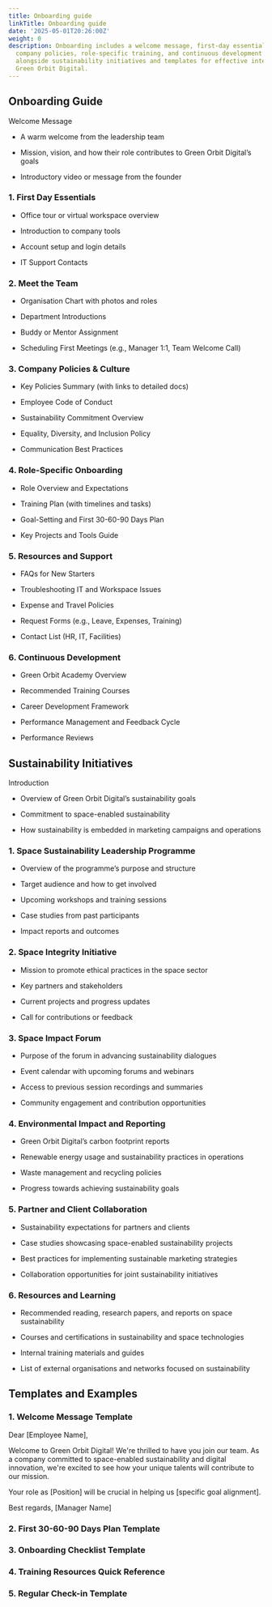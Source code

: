 ```yaml
---
title: Onboarding guide
linkTitle: Onboarding guide
date: '2025-05-01T20:26:00Z'
weight: 0
description: Onboarding includes a welcome message, first-day essentials, team introductions,
  company policies, role-specific training, and continuous development resources,
  alongside sustainability initiatives and templates for effective integration into
  Green Orbit Digital.
---
```



<!-- Unsupported block type: table_of_contents -->



<!-- Unsupported block type: divider -->

## Onboarding Guide

Welcome Message

- A warm welcome from the leadership team

- Mission, vision, and how their role contributes to Green Orbit Digital’s goals

- Introductory video or message from the founder

<!-- Unsupported block type: divider -->

### 1. First Day Essentials

- Office tour or virtual workspace overview

- Introduction to company tools 

- Account setup and login details 

- IT Support Contacts

<!-- Unsupported block type: divider -->

### 2. Meet the Team

- Organisation Chart with photos and roles

- Department Introductions

- Buddy or Mentor Assignment

- Scheduling First Meetings (e.g., Manager 1:1, Team Welcome Call)

<!-- Unsupported block type: divider -->

### 3. Company Policies & Culture

- Key Policies Summary (with links to detailed docs)

- Employee Code of Conduct 

- Sustainability Commitment Overview

- Equality, Diversity, and Inclusion Policy 

- Communication Best Practices

<!-- Unsupported block type: divider -->

### 4. Role-Specific Onboarding

- Role Overview and Expectations

- Training Plan (with timelines and tasks)

- Goal-Setting and First 30-60-90 Days Plan

- Key Projects and Tools Guide

<!-- Unsupported block type: divider -->

### 5. Resources and Support

- FAQs for New Starters

- Troubleshooting IT and Workspace Issues

- Expense and Travel Policies

- Request Forms (e.g., Leave, Expenses, Training)

- Contact List (HR, IT, Facilities)

<!-- Unsupported block type: divider -->

### 6. Continuous Development

- Green Orbit Academy Overview

- Recommended Training Courses

- Career Development Framework

- Performance Management and Feedback Cycle

- Performance Reviews 

<!-- Unsupported block type: divider -->

## Sustainability Initiatives

Introduction

- Overview of Green Orbit Digital’s sustainability goals

- Commitment to space-enabled sustainability

- How sustainability is embedded in marketing campaigns and operations

<!-- Unsupported block type: divider -->

### 1. Space Sustainability Leadership Programme

- Overview of the programme’s purpose and structure

- Target audience and how to get involved

- Upcoming workshops and training sessions

- Case studies from past participants

- Impact reports and outcomes

<!-- Unsupported block type: divider -->

### 2. Space Integrity Initiative

- Mission to promote ethical practices in the space sector

- Key partners and stakeholders

- Current projects and progress updates

- Call for contributions or feedback

<!-- Unsupported block type: divider -->

### 3. Space Impact Forum

- Purpose of the forum in advancing sustainability dialogues

- Event calendar with upcoming forums and webinars

- Access to previous session recordings and summaries

- Community engagement and contribution opportunities

<!-- Unsupported block type: divider -->

### 4. Environmental Impact and Reporting

- Green Orbit Digital’s carbon footprint reports

- Renewable energy usage and sustainability practices in operations

- Waste management and recycling policies

- Progress towards achieving sustainability goals

<!-- Unsupported block type: divider -->

### 5. Partner and Client Collaboration

- Sustainability expectations for partners and clients

- Case studies showcasing space-enabled sustainability projects

- Best practices for implementing sustainable marketing strategies

- Collaboration opportunities for joint sustainability initiatives

<!-- Unsupported block type: divider -->

### 6. Resources and Learning

- Recommended reading, research papers, and reports on space sustainability

- Courses and certifications in sustainability and space technologies

- Internal training materials and guides

- List of external organisations and networks focused on sustainability

<!-- Unsupported block type: divider -->

## Templates and Examples

### 1. Welcome Message Template

Dear [Employee Name],

Welcome to Green Orbit Digital! We're thrilled to have you join our team. As a company committed to space-enabled sustainability and digital innovation, we're excited to see how your unique talents will contribute to our mission.

Your role as [Position] will be crucial in helping us [specific goal alignment].

Best regards,
[Manager Name]

### 2. First 30-60-90 Days Plan Template

<!-- Unsupported block type: toggle -->

<!-- Unsupported block type: toggle -->

<!-- Unsupported block type: toggle -->

### 3. Onboarding Checklist Template

<!-- Unsupported block type: to_do -->

<!-- Unsupported block type: to_do -->

<!-- Unsupported block type: to_do -->

<!-- Unsupported block type: to_do -->

<!-- Unsupported block type: to_do -->

<!-- Unsupported block type: to_do -->

### 4. Training Resources Quick Reference

<!-- Unsupported block type: callout -->

### 5. Regular Check-in Template

<!-- Unsupported block type: toggle -->


